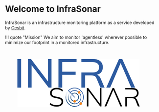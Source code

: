 # Welcome to InfraSonar

InfraSonar is an infrastructure monitoring platform as a service developed by [Cesbit](http://cesbit.com).

!!! quote "Mission"
    We aim to monitor 'agentless' wherever possible to minimize our footprint in a monitored infrastructure.

<figure markdown="1">
  <img src="images/infrasonar_logo-md.png"  style="margin-top:32px;"/>
</figure>
